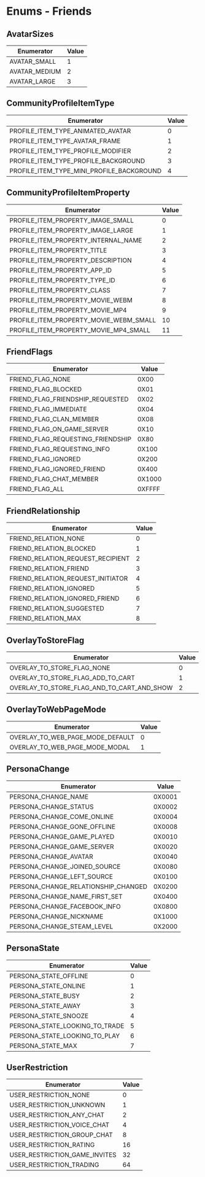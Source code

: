 # Enums - Friends

## AvatarSizes

Enumerator | Value
---------- | -----
AVATAR_SMALL | 1
AVATAR_MEDIUM | 2
AVATAR_LARGE | 3

## CommunityProfileItemType

Enumerator | Value
---------- | -----
PROFILE_ITEM_TYPE_ANIMATED_AVATAR | 0
PROFILE_ITEM_TYPE_AVATAR_FRAME | 1
PROFILE_ITEM_TYPE_PROFILE_MODIFIER | 2
PROFILE_ITEM_TYPE_PROFILE_BACKGROUND | 3
PROFILE_ITEM_TYPE_MINI_PROFILE_BACKGROUND | 4

## CommunityProfileItemProperty

Enumerator | Value
---------- | -----
PROFILE_ITEM_PROPERTY_IMAGE_SMALL | 0
PROFILE_ITEM_PROPERTY_IMAGE_LARGE | 1
PROFILE_ITEM_PROPERTY_INTERNAL_NAME | 2
PROFILE_ITEM_PROPERTY_TITLE | 3
PROFILE_ITEM_PROPERTY_DESCRIPTION | 4
PROFILE_ITEM_PROPERTY_APP_ID | 5
PROFILE_ITEM_PROPERTY_TYPE_ID | 6
PROFILE_ITEM_PROPERTY_CLASS | 7
PROFILE_ITEM_PROPERTY_MOVIE_WEBM | 8
PROFILE_ITEM_PROPERTY_MOVIE_MP4 | 9
PROFILE_ITEM_PROPERTY_MOVIE_WEBM_SMALL | 10
PROFILE_ITEM_PROPERTY_MOVIE_MP4_SMALL | 11

## FriendFlags

Enumerator | Value
---------- | -----
FRIEND_FLAG_NONE | 0X00
FRIEND_FLAG_BLOCKED | 0X01
FRIEND_FLAG_FRIENDSHIP_REQUESTED | 0X02
FRIEND_FLAG_IMMEDIATE | 0X04
FRIEND_FLAG_CLAN_MEMBER | 0X08
FRIEND_FLAG_ON_GAME_SERVER | 0X10
FRIEND_FLAG_REQUESTING_FRIENDSHIP | 0X80
FRIEND_FLAG_REQUESTING_INFO | 0X100
FRIEND_FLAG_IGNORED | 0X200
FRIEND_FLAG_IGNORED_FRIEND | 0X400
FRIEND_FLAG_CHAT_MEMBER | 0X1000
FRIEND_FLAG_ALL | 0XFFFF

## FriendRelationship

Enumerator | Value
---------- | -----
FRIEND_RELATION_NONE | 0
FRIEND_RELATION_BLOCKED | 1
FRIEND_RELATION_REQUEST_RECIPIENT | 2
FRIEND_RELATION_FRIEND | 3
FRIEND_RELATION_REQUEST_INITIATOR | 4
FRIEND_RELATION_IGNORED | 5
FRIEND_RELATION_IGNORED_FRIEND | 6
FRIEND_RELATION_SUGGESTED | 7
FRIEND_RELATION_MAX | 8

## OverlayToStoreFlag

Enumerator | Value
---------- | -----
OVERLAY_TO_STORE_FLAG_NONE | 0
OVERLAY_TO_STORE_FLAG_ADD_TO_CART | 1
OVERLAY_TO_STORE_FLAG_AND_TO_CART_AND_SHOW | 2

## OverlayToWebPageMode

Enumerator | Value
---------- | -----
OVERLAY_TO_WEB_PAGE_MODE_DEFAULT | 0
OVERLAY_TO_WEB_PAGE_MODE_MODAL | 1

## PersonaChange

Enumerator | Value
---------- | -----
PERSONA_CHANGE_NAME | 0X0001
PERSONA_CHANGE_STATUS | 0X0002
PERSONA_CHANGE_COME_ONLINE | 0X0004
PERSONA_CHANGE_GONE_OFFLINE | 0X0008
PERSONA_CHANGE_GAME_PLAYED | 0X0010
PERSONA_CHANGE_GAME_SERVER | 0X0020
PERSONA_CHANGE_AVATAR | 0X0040
PERSONA_CHANGE_JOINED_SOURCE | 0X0080
PERSONA_CHANGE_LEFT_SOURCE | 0X0100
PERSONA_CHANGE_RELATIONSHIP_CHANGED | 0X0200
PERSONA_CHANGE_NAME_FIRST_SET | 0X0400
PERSONA_CHANGE_FACEBOOK_INFO | 0X0800
PERSONA_CHANGE_NICKNAME | 0X1000
PERSONA_CHANGE_STEAM_LEVEL | 0X2000

## PersonaState

Enumerator | Value
---------- | -----
PERSONA_STATE_OFFLINE | 0
PERSONA_STATE_ONLINE | 1
PERSONA_STATE_BUSY | 2
PERSONA_STATE_AWAY | 3
PERSONA_STATE_SNOOZE | 4
PERSONA_STATE_LOOKING_TO_TRADE | 5
PERSONA_STATE_LOOKING_TO_PLAY | 6
PERSONA_STATE_MAX | 7

## UserRestriction

Enumerator | Value
---------- | -----
USER_RESTRICTION_NONE | 0
USER_RESTRICTION_UNKNOWN | 1
USER_RESTRICTION_ANY_CHAT | 2
USER_RESTRICTION_VOICE_CHAT | 4
USER_RESTRICTION_GROUP_CHAT | 8
USER_RESTRICTION_RATING | 16
USER_RESTRICTION_GAME_INVITES | 32
USER_RESTRICTION_TRADING | 64